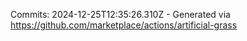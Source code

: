 Commits: 2024-12-25T12:35:26.310Z - Generated via https://github.com/marketplace/actions/artificial-grass
<br>
